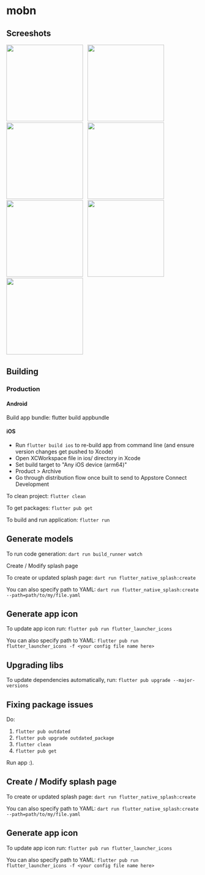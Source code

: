 # mobn

## Screeshots
<div>
  <p>
    <img src="https://github.com/user-attachments/assets/22587f09-87f5-4923-bedf-51387894aa1b" width="200">
    &nbsp;
    <img src="https://github.com/user-attachments/assets/2de6ea8f-2ab7-4392-9658-5eb011884183" width="200">
    &nbsp;
    <img src="https://github.com/user-attachments/assets/a6dff783-67bb-4f25-bdf1-90b27bfc3417" width="200">
    &nbsp;
    <img src="https://github.com/user-attachments/assets/064f4672-cfb8-41d4-a9a1-604ebc9ccdb3" width="200">
    &nbsp;
    <img src="https://github.com/user-attachments/assets/a92a3230-03cc-4c8d-9ed2-764aeea2f224" width="200">
    &nbsp;
    <img src="https://github.com/user-attachments/assets/2a5d11f3-1b76-4540-a050-427256ad26ee" width="200">
    &nbsp;
    <img src="https://github.com/user-attachments/assets/b24bb150-cf88-4662-86b7-19cb3889b77d" width="200">
    &nbsp;
  </p>
</div>

## Building

### Production

#### Android
Build app bundle: flutter build appbundle

#### iOS
- Run `flutter build ios` to re-build app from command line (and ensure version changes get pushed to Xcode)
- Open XCWorkspace file in ios/ directory in Xcode
- Set build target to "Any iOS device (arm64)"
- Product > Archive
- Go through distribution flow once built to send to Appstore Connect
Development

To clean project: `flutter clean`

To get packages: `flutter pub get`

To build and run application: `flutter run`

## Generate models
To run code generation: `dart run build_runner watch`

Create / Modify splash page

To create or updated splash page: `dart run flutter_native_splash:create`

You can also specify path to YAML: `dart run flutter_native_splash:create --path=path/to/my/file.yaml`

## Generate app icon
To update app icon run: `flutter pub run flutter_launcher_icons`

You can also specify path to YAML: `flutter pub run flutter_launcher_icons -f <your config file name here>`

## Upgrading libs
To update dependencies automatically, run: `flutter pub upgrade --major-versions`

## Fixing package issues
Do:
1. `flutter pub outdated`
2. `flutter pub upgrade outdated_package`
3. `flutter clean`
4. `flutter pub get`

Run app :).

## Create / Modify splash page
To create or updated splash page: `dart run flutter_native_splash:create` 

You can also specify path to YAML: `dart run flutter_native_splash:create --path=path/to/my/file.yaml`

## Generate app icon
To update app icon run: `flutter pub run flutter_launcher_icons`

You can also specify path to YAML: `flutter pub run flutter_launcher_icons -f <your config file name here>`
